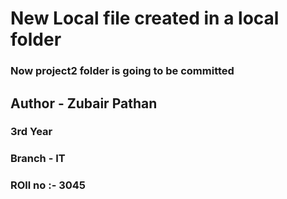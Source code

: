 # New Local file created in a local folder

### Now project2 folder is going to be committed

## Author - Zubair Pathan

### 3rd Year

### Branch - IT

### ROll no :- 3045


